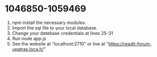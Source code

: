 # 1046850-1059469

1. npm install the necessary modules.
2. Import the sql file to your local database.
3. Change your datebase credentials at lines 25-31
4. Run node app.js
5. See the website at "localhost:2710" or live at "https://readit-forum-upatras.loca.lt/"
